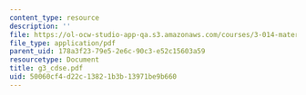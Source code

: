 ```yaml
---
content_type: resource
description: ''
file: https://ol-ocw-studio-app-qa.s3.amazonaws.com/courses/3-014-materials-laboratory-fall-2006/50060cf4d22c13821b3b13971be9b660_g3_cdse.pdf
file_type: application/pdf
parent_uid: 178a3f23-79e5-2e6c-90c3-e52c15603a59
resourcetype: Document
title: g3_cdse.pdf
uid: 50060cf4-d22c-1382-1b3b-13971be9b660
---
```

